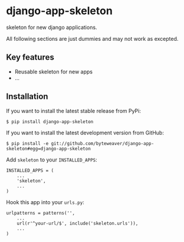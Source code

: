 # django-app-skeleton

skeleton for new django applications.

All following sections are just dummies and may not work as excepted.

## Key features

* Reusable skeleton for new apps
* ...

## Installation

If you want to install the latest stable release from PyPi:

    $ pip install django-app-skeleton
  
If you want to install the latest development version from GitHub:

    $ pip install -e git://github.com/byteweaver/django-app-skeleton#egg=django-app-skeleton

Add `skeleton` to your `INSTALLED_APPS`:

    INSTALLED_APPS = (
        ...
        'skeleton',
        ...
    )

Hook this app into your ``urls.py``:

    urlpatterns = patterns('',
        ...
        url(r'^your-url/$', include('skeleton.urls')),
        ...
    )

